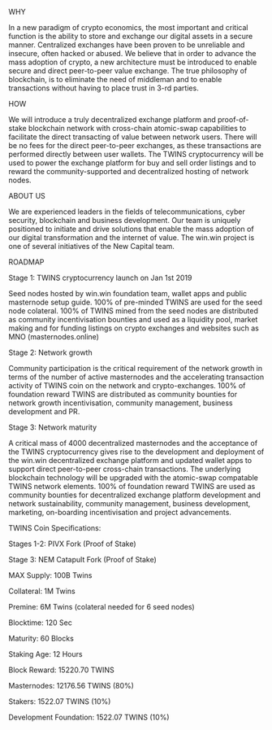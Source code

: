 WHY

In a new paradigm of crypto economics, the most important and critical function is the ability to store and exchange our digital assets in a secure manner. Centralized exchanges have been proven to be unreliable and insecure, often hacked or abused. We believe that in order to advance the mass adoption of crypto, a new architecture must be introduced to enable secure and direct peer-to-peer value exchange. The true philosophy of blockchain, is to eliminate the need of middleman and to enable transactions without having to place trust in 3-rd parties.

HOW

We will introduce a truly decentralized exchange platform and proof-of- stake blockchain network with cross-chain atomic-swap capabilities to facilitate the direct transacting of value between network users. There will be no fees for the direct peer-to-peer exchanges, as these transactions are performed directly between user wallets. The TWINS cryptocurrency will be used to power the exchange platform for buy and sell order listings and to reward the community-supported and decentralized hosting of network nodes.

ABOUT US

We are experienced leaders in the fields of telecommunications, cyber security, blockchain and business development. Our team is uniquely positioned to initiate and drive solutions that enable the mass adoption of our digital transformation and the internet of value. The win.win project is one of several initiatives of the New Capital team.


ROADMAP

Stage 1: TWINS cryptocurrency launch on Jan 1st 2019

Seed nodes hosted by win.win foundation team, wallet apps and public masternode setup guide.
100% of pre-minded TWINS are used for the seed node colateral. 100% of TWINS mined from the seed nodes are distributed as community incentivisation bounties and used as a liquidity pool, market making and for funding listings on crypto exchanges and websites such as MNO (masternodes.online)

Stage 2: Network growth 

Community participation is the critical requirement of the network growth in terms of the number of active masternodes and the accelerating transaction activity of TWINS coin on the network and crypto-exchanges.
100% of foundation reward TWINS are distributed as community bounties for network growth incentivisation, community  management, business development and PR.

Stage 3: Network maturity 

A critical mass of 4000 decentralized masternodes and the acceptance of the TWINS cryptocurrency gives rise to the development and deployment of the win.win decentralized exchange platform and updated wallet apps to support direct peer-to-peer cross-chain transactions. The underlying blockchain technology will be upgraded with the atomic-swap compatable TWINS network elements. 100% of foundation reward TWINS are used as community bounties for decentralized exchange platform development and network sustainability, community management, business development, marketing, on-boarding incentivisation and project advancements.


TWINS Coin Specifications:

Stages 1-2: PIVX Fork (Proof of Stake)

Stage 3: NEM Catapult Fork (Proof of Stake)

MAX Supply: 100B Twins

Collateral: 1M Twins

Premine: 6M Twins (colateral needed for 6 seed nodes)

Blocktime: 120 Sec

Maturity: 60 Blocks

Staking Age: 12 Hours

Block Reward: 15220.70 TWINS

Masternodes: 12176.56 TWINS (80%)

Stakers: 1522.07 TWINS (10%)

Development Foundation: 1522.07 TWINS (10%)

